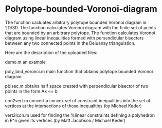 # Polytope-bounded-Voronoi-diagram
The function cacluates arbitrary polytope bounded Voronoi diagram in 2D/3D. The function calculates Voronoi diagram with the finite set of points that are bounded by an arbitrary polytope. The function calculates Voronoi diagram using linear ineqaulities formed with persendicular bisecters between any two connected points in the Deluanay triangulation.

Here are the description of the uploaded files:

demo.m              an example

poly_bnd_voronoi.m  main function that obtains polytope bounded Voronoi diagram 

pbisec.m            obtains half space created with perpendicular bisector of two points in the form Ax <= b

con2vert.m          convert a convex set of constraint inequalities into the set of vertices at the intersections of those                          inequalities (by Michael Keder)

vert2lcon.m         used for finding the %linear constraints defining a polyhedron in R^n given its vertices (by Matt Jacobson /                     Michael Keder)
